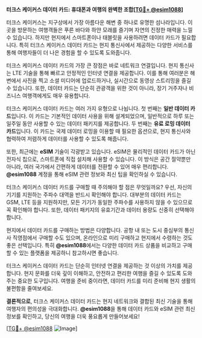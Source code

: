 **터크스 케이커스 데이터 카드: 휴대폰과 여행의 완벽한 조합[[TG💪+ @esim1088](https://t.me/s/esim1088)]**

터크스 케이커스는 지구상에서 가장 아름다운 해변 중 하나로 유명한 섬나라입니다. 이곳을 방문하는 여행객들은 푸른 바다와 하얀 모래를 즐기며 자연의 진정한 매력을 느낄 수 있습니다. 하지만 현지에서 스마트폰이나 태블릿을 사용하려면 데이터 카드가 필요합니다. 특히 터크스 케이커스 데이터 카드는 현지 통신사에서 제공하는 다양한 서비스를 통해 여행자들이 더 나은 경험을 할 수 있도록 도와줍니다.

터크스 케이커스 데이터 카드의 가장 큰 장점은 바로 네트워크 연결입니다. 현지 통신사는 LTE 기술을 통해 빠르고 안정적인 인터넷 연결을 제공합니다. 이를 통해 여러분은 해변에서 사진을 찍고 소셜 미디어에 업로드하거나, 실시간으로 동영상 스트리밍을 즐길 수 있습니다. 또한, 데이터 카드는 단순히 관광객을 위한 것이 아니라, 장기 거주자나 비즈니스 여행객에게도 매우 유용합니다.

터크스 케이커스 데이터 카드는 여러 가지 유형으로 나뉩니다. 첫 번째는 **일반 데이터 카드**입니다. 이 카드는 기본적인 데이터 사용을 위해 설계되었으며, 일반적으로 하루 또는 일주일 동안 사용할 수 있는 데이터 패키지를 제공합니다. 두 번째는 **유료 로밍 데이터 카드**입니다. 이 카드는 국제 데이터 로밍을 이용할 때 필요한 옵션으로, 현지 통신사와 협력하여 저렴하게 데이터를 사용할 수 있도록 해줍니다.

또한, 최근에는 **eSIM** 기술이 각광받고 있습니다. eSIM은 물리적인 데이터 카드가 아닌 전자식 칩으로, 스마트폰에 직접 설치해 사용할 수 있습니다. 이 방식은 공간 절약뿐만 아니라, 여러 국가에서 간편하게 데이터를 전환할 수 있어 매우 편리합니다. **@esim1088** 계정을 통해 eSIM 관련 정보와 최신 팁을 확인하실 수 있습니다.

터크스 케이커스 데이터 카드를 구매할 때 주의해야 할 점은 무엇일까요? 우선, 자신의 기기를 지원하는 주파수 대역을 반드시 확인해야 합니다. 대부분의 데이터 카드는 GSM, LTE 등을 지원하지만, 모든 기기가 동일한 주파수를 사용하지 않을 수 있으므로 꼭 확인해야 합니다. 또한, 데이터 패키지의 유효기간과 데이터 용량도 신중히 선택해야 합니다.

현지에서 데이터 카드를 구매하는 방법은 다양합니다. 공항 내 또는 도시 중심부의 통신사 직영점에서 구매할 수도 있으며, 온라인으로 미리 구매하고 현지에서 수령하는 것도 좋은 선택입니다. 특히 **@esim1088**에서는 다양한 데이터 카드 상품을 비교하고 구매할 수 있는 플랫폼을 제공하니 참고하시면 좋습니다.

터크스 케이커스 데이터 카드는 단순히 인터넷 연결을 제공하는 것 이상의 가치를 제공합니다. 현지 문화를 더욱 깊이 이해하고, 안전하고 편리한 여행을 즐길 수 있도록 도와주는 중요한 도구입니다. 여행을 준비 중이라면, 데이터 카드를 미리 준비해 현지 생활의 불편함을 줄여보세요.

**결론적으로**, 터크스 케이커스 데이터 카드는 현지 네트워크와 결합된 최신 기술을 통해 여행자의 편의성을 극대화합니다. **@esim1088**을 통해 데이터 카드와 eSIM 관련 최신 정보를 확인하고, 당신의 여행을 더욱 풍요롭게 만들어보세요!

[[TG💪+ @esim1088](https://t.me/s/esim1088) ![Image](https://i.postimg.cc/Y0z9fWf4/image.png)]